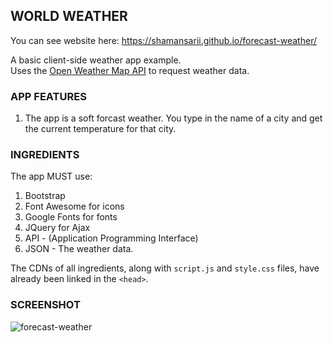 WORLD WEATHER
-------------
You can see website here: https://shamansarii.github.io/forecast-weather/

A basic client-side weather app example.  
Uses the [Open Weather Map API](http://openweathermap.org/api) to request weather data.

### APP FEATURES

1. The app is a soft forcast weather. You type in the name of a city and get the current temperature for that city. 

### INGREDIENTS

The app MUST use:
1. Bootstrap
2. Font Awesome for icons
3. Google Fonts for fonts
4. JQuery for Ajax
5. API - (Application Programming Interface)
6. JSON - The weather data.

The CDNs of all ingredients, along with `script.js` and `style.css` files, have already been linked in the `<head>`.

### SCREENSHOT

![forecast-weather](https://user-images.githubusercontent.com/38943439/46164240-ef4d9980-c2a6-11e8-9b11-1f9eb9bfd3f8.png)
